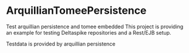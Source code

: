 # ArquillianTomeePersistence
Test arquillian persistence and tomee embedded
This project is providing an example for testing Deltaspike repositories and a Rest/EJB setup.

Testdata is provided by arquillian persistence
